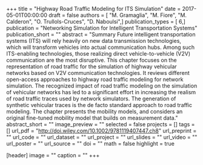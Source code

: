 +++
title = "Highway Road Traffic Modeling for ITS Simulation"
date = 2017-05-01T00:00:00
draft = false
authors = [ "M. Gramaglia", "M. Fiore", "M. Calderon", "O. Trullols-Cruces", "D. Naboulsi",]
publication_types = [ 6,]
publication = "Networking Simulation for Intelligent Transportation Systems"
publication_short = ""
abstract = "Summary Future intelligent transportation systems (ITS) will rely heavily on new data transmission technologies, which will transform vehicles into actual communication hubs. Among such ITS-enabling technologies, those realizing direct vehicle-to-vehicle (V2V) communication are the most disruptive. This chapter focuses on the representation of road traffic for the simulation of highway vehicular networks based on V2V communication technologies. It reviews different open-access approaches to highway road traffic modeling for network simulation. The recognized impact of road traffic modeling on the simulation of vehicular networks has led to a significant effort in increasing the realism of road traffic traces used by network simulators. The generation of synthetic vehicular traces is the de facto standard approach to road traffic modeling. The chapter presents the mobility models, and considers an original fine-tuned mobility model that builds on measurement data."
abstract_short = ""
image_preview = ""
selected = false
projects = []
tags = []
url_pdf = "http://doi.wiley.com/10.1002/9781119407447.ch8"
url_preprint = ""
url_code = ""
url_dataset = ""
url_project = ""
url_slides = ""
url_video = ""
url_poster = ""
url_source = ""
doi = ""
math = false
highlight = true

[header]
image = ""
caption = ""
+++
